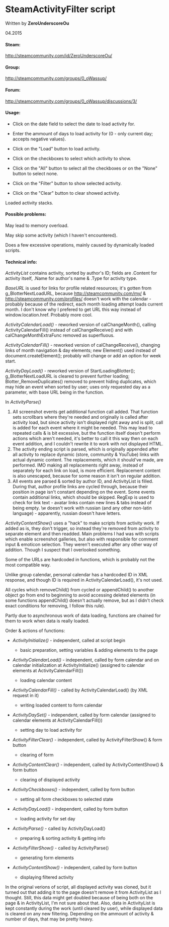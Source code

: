 # SteamActivityFilter script

Written by **ZeroUnderscoreOu**

04.2015

#### Steam:

http://steamcommunity.com/id/ZeroUnderscoreOu/

#### Group:

http://steamcommunity.com/groups/0_oWassup/

#### Forum:

http://steamcommunity.com/groups/0_oWassup/discussions/3/



#### Usage:

- Click on the date field to select the date to load activity for.

- Enter the ammount of days to load activity for (0 - only current day; accepts negative values).

- Click on the "Load" button to load activity.

- Click on the checkboxes to select which activity to show.

- Click on the "All" button to select all the checkboxes or on the "None" button to select none.

- Click on the "Filter" button to show selected activity.

- Click on the "Clear" button to clear showed activity.

Loaded activity stacks.



#### Possible problems:

May lead to memory overload.

May skip some activity (which I haven't encountered).

Does a few excessive operations, mainly caused by dynamically loaded scripts.







#### Technical info:

*ActivityList* contains activity, sorted by author's ID; fields are .Content for activity itself, .Name for author's name & .Type for activity type.

*BaseURL* is used for links for profile related resources; it's gotten from g_BlotterNextLoadURL, because http://steamcommunity.com/my/ & http://steamcommunity.com/profiles/ doesn't work with the calendar - probably because of the redirect, each month loading attempt loads current month. I don't know why I prefered to get URL this way instead of window.location.href. Probably more cool.

*ActivityCalendarLoad()* - reworked version of calChangeMonth(), calling ActivityCalendarFill() instead of calChangeReceive() and with calChangeMonthExtraFunc removed as superfluous.

*ActivityCalendarFill()* - reworked version of calChangeReceive(), changing links of month navigation & day elements; new Element() used instead of document.createElement(); probably will change or add an option for week start.

*ActivityDayLoad()* - reworked version of StartLoadingBlotter(); g_BlotterNextLoadURL is cleared to prevent further loading; Blotter_RemoveDuplicates() removed to prevent hiding duplicates, which may hide an event when sorted by user; uses only requested day as a parameter, with base URL being in the function.

In *ActivityParse()*
1. All screenshot events get additional function call added. That function sets scrollbars where they're needed and originally is called after activity load, but since activity isn't displayed right away and is split, call is added for each event where it might be needed. This may lead to repeated calls & is bit excessive, but the function itself doesn't perform actions which aren't needed, it's better to call it this way then on each event addition, and I couldn't rewrite it to work with not displayed HTML.
2. The activity ending script is parsed, which is originally appended after all activity to replace dynamic (store, community & YouTube) links with actual dynamic content. The replacements, which it should've made, are performed. IMO making all replacements right away, instead of separately for each link on load, is more efficient. Replacement content is also unescaped, because for some reason it isn't on regular addition.
3. All events are parsed & sorted by author ID, and ActivityList is filled. During that, author profile links are cycled through, because their position in page isn't constant depending on the event. Some events contain additional links, which should be skipped. RegExp is used to check for link text - avatar links contain new lines & tabs instead of being empty. \w doesn't work with russian (and any other non-latin language) - apparently, russian doesn't have letters.

*ActivityContentShow()* uses a "hack" to make scripts from activity work. If added as is, they don't trigger, so instead they're removed from activity to separate element and then readded. Main problems I had was with scripts which enable screenshot galleries, but also with responsible for comment input & emoticon selection. They weren't executed after any other way of addition. Though I suspect that I overlooked something.

Some of the URLs are hardcoded in functions, which is probably not the most compatible way.

Unlike group calendar, personal calendar has a hardcoded ID in XML response, and though ID is required in ActivityCalendarLoad(), it's not used.

All cycles which removeChild() from cycled or appendChild() to another object go from end to beginning to avoid accessing deleted elements (in some functions appendChild() doesn't actually remove, but as I didn't check exact conditions for removing, I follow this rule).

Partly due to asynchronous work of data loading, functions are chained for them to work when data is really loaded.

Order & actions of functions:

- *ActivityInitialize()* - independent, called at script begin

	- basic preparation, setting variables & adding elements to the page

- *ActivityCalendarLoad()* - independent, called by form calendar and on calendar initialization at ActivityInitialize() (assigned to calendar elements at ActivityCalendarFill())

	- loading calendar content

- *ActivityCalendarFill()* - called by ActivityCalendarLoad() (by XML request in it)

	- writing loaded content to form calendar

- *ActivityDaySet()* - independent, called by form calendar (assigned to calendar elements at ActivityCalendarFill())

	- setting day to load activity for

- *ActivityFilterClear()* - independent, called by ActivityFilterShow() & form button

	- clearing of form

- *ActivityContentClear()* - independent, called by ActivityContentShow() & form button

	- clearing of displayed activity

- *ActivityCheckboxes()* - independent, called by form button

	- setting all form checkboxes to selected state

- *ActivityDayLoad()* - independent, called by form button

	- loading activity for set day

- *ActivityParse()* - called by ActivityDayLoad()

	- preparing & sorting activity & getting info

- *ActivityFilterShow()* - called by ActivityParse()

	- generating form elements

- *ActivityContentShow()* - independent, called by form button

	- displaying filtered activity

In the original verions of script, all displayed activity was cloned, but it turned out that adding it to the page doesn't remove it from ActivityList as I thought. Still, this data might get doubled because of being both on the page & in ActivityList, I'm not sure about that. Also, data in ActivityList is kept constantly during the work (until cleared by user), while displayed data is cleared on any new filtering. Depending on the ammount of activity & number of days, that may be pretty heavy.
